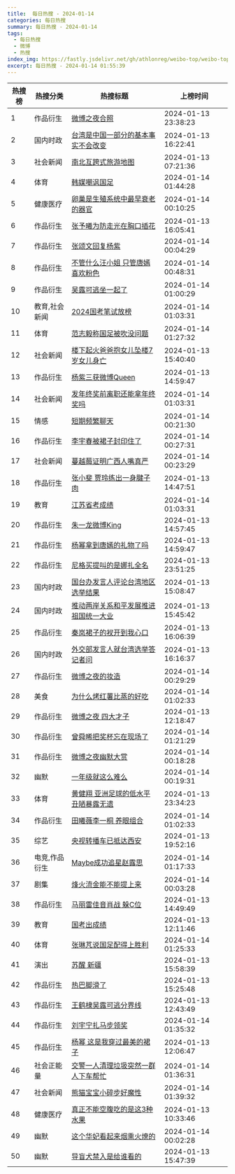 ```yaml
---
title:  每日热搜 - 2024-01-14
categories: 每日热搜
summary: 每日热搜 - 2024-01-14
tags:
  - 每日热搜
  - 微博
  - 热搜
index_img: https://fastly.jsdelivr.net/gh/athlonreg/weibo-top/weibo-top.jpeg
excerpt: 每日热搜 - 2024-01-14 01:55:39
---
```


| 热搜榜 | 热搜分类 | 热搜标题 | 上榜时间 |
| --- | --- | --- | --- |
| 1 | 作品衍生 | [微博之夜合照](https://s.weibo.com/weibo%3Fq%3D%2523%E5%BE%AE%E5%8D%9A%E4%B9%8B%E5%A4%9C%E5%90%88%E7%85%A7%2523) | 2024-01-13 23:38:23 | 
| 2 | 国内时政 | [台湾是中国一部分的基本事实不会改变](https://s.weibo.com/weibo%3Fq%3D%2523%E5%8F%B0%E6%B9%BE%E6%98%AF%E4%B8%AD%E5%9B%BD%E4%B8%80%E9%83%A8%E5%88%86%E7%9A%84%E5%9F%BA%E6%9C%AC%E4%BA%8B%E5%AE%9E%E4%B8%8D%E4%BC%9A%E6%94%B9%E5%8F%98%2523) | 2024-01-13 16:22:41 | 
| 3 | 社会新闻 | [南北互跨式旅游地图](https://s.weibo.com/weibo%3Fq%3D%2523%E5%8D%97%E5%8C%97%E4%BA%92%E8%B7%A8%E5%BC%8F%E6%97%85%E6%B8%B8%E5%9C%B0%E5%9B%BE%2523) | 2024-01-13 07:21:36 | 
| 4 | 体育 | [韩媒嘲讽国足](https://s.weibo.com/weibo%3Fq%3D%2523%E9%9F%A9%E5%AA%92%E5%98%B2%E8%AE%BD%E5%9B%BD%E8%B6%B3%2523) | 2024-01-14 01:44:28 | 
| 5 | 健康医疗 | [卵巢是生殖系统中最早衰老的器官](https://s.weibo.com/weibo%3Fq%3D%2523%E5%8D%B5%E5%B7%A2%E6%98%AF%E7%94%9F%E6%AE%96%E7%B3%BB%E7%BB%9F%E4%B8%AD%E6%9C%80%E6%97%A9%E8%A1%B0%E8%80%81%E7%9A%84%E5%99%A8%E5%AE%98%2523) | 2024-01-14 00:10:25 | 
| 6 | 作品衍生 | [张予曦为防走光在胸口插花](https://s.weibo.com/weibo%3Fq%3D%2523%E5%BC%A0%E4%BA%88%E6%9B%A6%E4%B8%BA%E9%98%B2%E8%B5%B0%E5%85%89%E5%9C%A8%E8%83%B8%E5%8F%A3%E6%8F%92%E8%8A%B1%2523) | 2024-01-13 16:05:41 | 
| 7 | 作品衍生 | [张颂文回复杨紫](https://s.weibo.com/weibo%3Fq%3D%2523%E5%BC%A0%E9%A2%82%E6%96%87%E5%9B%9E%E5%A4%8D%E6%9D%A8%E7%B4%AB%2523) | 2024-01-14 00:04:29 | 
| 8 | 作品衍生 | [不管什么汪小姐 只管唐嫣喜欢粉色](https://s.weibo.com/weibo%3Fq%3D%2523%E4%B8%8D%E7%AE%A1%E4%BB%80%E4%B9%88%E6%B1%AA%E5%B0%8F%E5%A7%90%20%E5%8F%AA%E7%AE%A1%E5%94%90%E5%AB%A3%E5%96%9C%E6%AC%A2%E7%B2%89%E8%89%B2%2523) | 2024-01-14 00:48:31 | 
| 9 | 作品衍生 | [吴露可逃坐一起了](https://s.weibo.com/weibo%3Fq%3D%2523%E5%90%B4%E9%9C%B2%E5%8F%AF%E9%80%83%E5%9D%90%E4%B8%80%E8%B5%B7%E4%BA%86%2523) | 2024-01-14 01:00:29 | 
| 10 | 教育,社会新闻 | [2024国考笔试放榜](https://s.weibo.com/weibo%3Fq%3D%25232024%E5%9B%BD%E8%80%83%E7%AC%94%E8%AF%95%E6%94%BE%E6%A6%9C%2523) | 2024-01-14 01:03:31 | 
| 11 | 体育 | [范志毅称国足被吹没问题](https://s.weibo.com/weibo%3Fq%3D%2523%E8%8C%83%E5%BF%97%E6%AF%85%E7%A7%B0%E5%9B%BD%E8%B6%B3%E8%A2%AB%E5%90%B9%E6%B2%A1%E9%97%AE%E9%A2%98%2523) | 2024-01-14 01:27:32 | 
| 12 | 社会新闻 | [楼下起火爸爸抱女儿坠楼7岁女儿身亡](https://s.weibo.com/weibo%3Fq%3D%2523%E6%A5%BC%E4%B8%8B%E8%B5%B7%E7%81%AB%E7%88%B8%E7%88%B8%E6%8A%B1%E5%A5%B3%E5%84%BF%E5%9D%A0%E6%A5%BC7%E5%B2%81%E5%A5%B3%E5%84%BF%E8%BA%AB%E4%BA%A1%2523) | 2024-01-13 15:40:40 | 
| 13 | 作品衍生 | [杨紫三获微博Queen](https://s.weibo.com/weibo%3Fq%3D%2523%E6%9D%A8%E7%B4%AB%E4%B8%89%E8%8E%B7%E5%BE%AE%E5%8D%9AQueen%2523) | 2024-01-13 14:59:47 | 
| 14 | 社会新闻 | [发年终奖前离职还能拿年终奖吗](https://s.weibo.com/weibo%3Fq%3D%2523%E5%8F%91%E5%B9%B4%E7%BB%88%E5%A5%96%E5%89%8D%E7%A6%BB%E8%81%8C%E8%BF%98%E8%83%BD%E6%8B%BF%E5%B9%B4%E7%BB%88%E5%A5%96%E5%90%97%2523) | 2024-01-14 01:03:31 | 
| 15 | 情感 | [短期频繁聊天](https://s.weibo.com/weibo%3Fq%3D%2523%E7%9F%AD%E6%9C%9F%E9%A2%91%E7%B9%81%E8%81%8A%E5%A4%A9%2523) | 2024-01-14 00:21:30 | 
| 16 | 作品衍生 | [李宇春被裙子封印住了](https://s.weibo.com/weibo%3Fq%3D%2523%E6%9D%8E%E5%AE%87%E6%98%A5%E8%A2%AB%E8%A3%99%E5%AD%90%E5%B0%81%E5%8D%B0%E4%BD%8F%E4%BA%86%2523) | 2024-01-14 00:27:31 | 
| 17 | 社会新闻 | [蔓越莓证明广西人嘴真严](https://s.weibo.com/weibo%3Fq%3D%2523%E8%94%93%E8%B6%8A%E8%8E%93%E8%AF%81%E6%98%8E%E5%B9%BF%E8%A5%BF%E4%BA%BA%E5%98%B4%E7%9C%9F%E4%B8%A5%2523) | 2024-01-14 00:23:29 | 
| 18 | 作品衍生 | [张小斐 贾玲练出一身腱子肉](https://s.weibo.com/weibo%3Fq%3D%2523%E5%BC%A0%E5%B0%8F%E6%96%90%20%E8%B4%BE%E7%8E%B2%E7%BB%83%E5%87%BA%E4%B8%80%E8%BA%AB%E8%85%B1%E5%AD%90%E8%82%89%2523) | 2024-01-13 14:47:51 | 
| 19 | 教育 | [江苏省考成绩](https://s.weibo.com/weibo%3Fq%3D%2523%E6%B1%9F%E8%8B%8F%E7%9C%81%E8%80%83%E6%88%90%E7%BB%A9%2523) | 2024-01-14 01:03:31 | 
| 20 | 作品衍生 | [朱一龙微博King](https://s.weibo.com/weibo%3Fq%3D%2523%E6%9C%B1%E4%B8%80%E9%BE%99%E5%BE%AE%E5%8D%9AKing%2523) | 2024-01-13 14:57:45 | 
| 21 | 作品衍生 | [杨幂拿到唐嫣的礼物了吗](https://s.weibo.com/weibo%3Fq%3D%2523%E6%9D%A8%E5%B9%82%E6%8B%BF%E5%88%B0%E5%94%90%E5%AB%A3%E7%9A%84%E7%A4%BC%E7%89%A9%E4%BA%86%E5%90%97%2523) | 2024-01-13 14:59:47 | 
| 22 | 作品衍生 | [尼格买提叫的是娜扎全名](https://s.weibo.com/weibo%3Fq%3D%2523%E5%B0%BC%E6%A0%BC%E4%B9%B0%E6%8F%90%E5%8F%AB%E7%9A%84%E6%98%AF%E5%A8%9C%E6%89%8E%E5%85%A8%E5%90%8D%2523) | 2024-01-13 23:51:25 | 
| 23 | 国内时政 | [国台办发言人评论台湾地区选举结果](https://s.weibo.com/weibo%3Fq%3D%2523%E5%9B%BD%E5%8F%B0%E5%8A%9E%E5%8F%91%E8%A8%80%E4%BA%BA%E8%AF%84%E8%AE%BA%E5%8F%B0%E6%B9%BE%E5%9C%B0%E5%8C%BA%E9%80%89%E4%B8%BE%E7%BB%93%E6%9E%9C%2523) | 2024-01-13 15:08:47 | 
| 24 | 国内时政 | [推动两岸关系和平发展推进祖国统一大业](https://s.weibo.com/weibo%3Fq%3D%2523%E6%8E%A8%E5%8A%A8%E4%B8%A4%E5%B2%B8%E5%85%B3%E7%B3%BB%E5%92%8C%E5%B9%B3%E5%8F%91%E5%B1%95%E6%8E%A8%E8%BF%9B%E7%A5%96%E5%9B%BD%E7%BB%9F%E4%B8%80%E5%A4%A7%E4%B8%9A%2523) | 2024-01-13 15:45:42 | 
| 25 | 作品衍生 | [秦岚裙子的衩开到我心口](https://s.weibo.com/weibo%3Fq%3D%2523%E7%A7%A6%E5%B2%9A%E8%A3%99%E5%AD%90%E7%9A%84%E8%A1%A9%E5%BC%80%E5%88%B0%E6%88%91%E5%BF%83%E5%8F%A3%2523) | 2024-01-13 16:06:39 | 
| 26 | 国内时政 | [外交部发言人就台湾选举答记者问](https://s.weibo.com/weibo%3Fq%3D%2523%E5%A4%96%E4%BA%A4%E9%83%A8%E5%8F%91%E8%A8%80%E4%BA%BA%E5%B0%B1%E5%8F%B0%E6%B9%BE%E9%80%89%E4%B8%BE%E7%AD%94%E8%AE%B0%E8%80%85%E9%97%AE%2523) | 2024-01-13 16:16:37 | 
| 27 | 作品衍生 | [微博之夜的妆造](https://s.weibo.com/weibo%3Fq%3D%2523%E5%BE%AE%E5%8D%9A%E4%B9%8B%E5%A4%9C%E7%9A%84%E5%A6%86%E9%80%A0%2523) | 2024-01-14 00:29:29 | 
| 28 | 美食 | [为什么烤红薯比蒸的好吃](https://s.weibo.com/weibo%3Fq%3D%2523%E4%B8%BA%E4%BB%80%E4%B9%88%E7%83%A4%E7%BA%A2%E8%96%AF%E6%AF%94%E8%92%B8%E7%9A%84%E5%A5%BD%E5%90%83%2523) | 2024-01-14 01:02:33 | 
| 29 | 作品衍生 | [微博之夜 四大才子](https://s.weibo.com/weibo%3Fq%3D%2523%E5%BE%AE%E5%8D%9A%E4%B9%8B%E5%A4%9C%20%E5%9B%9B%E5%A4%A7%E6%89%8D%E5%AD%90%2523) | 2024-01-13 12:18:47 | 
| 30 | 作品衍生 | [曾舜晞把奖杯忘在现场了](https://s.weibo.com/weibo%3Fq%3D%2523%E6%9B%BE%E8%88%9C%E6%99%9E%E6%8A%8A%E5%A5%96%E6%9D%AF%E5%BF%98%E5%9C%A8%E7%8E%B0%E5%9C%BA%E4%BA%86%2523) | 2024-01-14 01:21:29 | 
| 31 | 作品衍生 | [微博之夜幽默大赏](https://s.weibo.com/weibo%3Fq%3D%2523%E5%BE%AE%E5%8D%9A%E4%B9%8B%E5%A4%9C%E5%B9%BD%E9%BB%98%E5%A4%A7%E8%B5%8F%2523) | 2024-01-14 00:18:28 | 
| 32 | 幽默 | [一年级就这么难么](https://s.weibo.com/weibo%3Fq%3D%2523%E4%B8%80%E5%B9%B4%E7%BA%A7%E5%B0%B1%E8%BF%99%E4%B9%88%E9%9A%BE%E4%B9%88%2523) | 2024-01-14 00:19:31 | 
| 33 | 体育 | [黄健翔 亚洲足球的低水平丑陋暴露无遗](https://s.weibo.com/weibo%3Fq%3D%2523%E9%BB%84%E5%81%A5%E7%BF%94%20%E4%BA%9A%E6%B4%B2%E8%B6%B3%E7%90%83%E7%9A%84%E4%BD%8E%E6%B0%B4%E5%B9%B3%E4%B8%91%E9%99%8B%E6%9A%B4%E9%9C%B2%E6%97%A0%E9%81%97%2523) | 2024-01-13 23:34:23 | 
| 34 | 作品衍生 | [田曦薇李一桐 养眼组合](https://s.weibo.com/weibo%3Fq%3D%2523%E7%94%B0%E6%9B%A6%E8%96%87%E6%9D%8E%E4%B8%80%E6%A1%90%20%E5%85%BB%E7%9C%BC%E7%BB%84%E5%90%88%2523) | 2024-01-14 01:02:33 | 
| 35 | 综艺 | [央视转播车已抵达西安](https://s.weibo.com/weibo%3Fq%3D%2523%E5%A4%AE%E8%A7%86%E8%BD%AC%E6%92%AD%E8%BD%A6%E5%B7%B2%E6%8A%B5%E8%BE%BE%E8%A5%BF%E5%AE%89%2523) | 2024-01-13 19:52:16 | 
| 36 | 电竞,作品衍生 | [Maybe成功追星赵露思](https://s.weibo.com/weibo%3Fq%3D%2523Maybe%E6%88%90%E5%8A%9F%E8%BF%BD%E6%98%9F%E8%B5%B5%E9%9C%B2%E6%80%9D%2523) | 2024-01-14 01:17:33 | 
| 37 | 剧集 | [烽火流金能不能提上来](https://s.weibo.com/weibo%3Fq%3D%2523%E7%83%BD%E7%81%AB%E6%B5%81%E9%87%91%E8%83%BD%E4%B8%8D%E8%83%BD%E6%8F%90%E4%B8%8A%E6%9D%A5%2523) | 2024-01-14 00:03:28 | 
| 38 | 作品衍生 | [马丽雷佳音肖战 躲C位](https://s.weibo.com/weibo%3Fq%3D%2523%E9%A9%AC%E4%B8%BD%E9%9B%B7%E4%BD%B3%E9%9F%B3%E8%82%96%E6%88%98%20%E8%BA%B2C%E4%BD%8D%2523) | 2024-01-13 14:49:49 | 
| 39 | 教育 | [国考出成绩](https://s.weibo.com/weibo%3Fq%3D%2523%E5%9B%BD%E8%80%83%E5%87%BA%E6%88%90%E7%BB%A9%2523) | 2024-01-13 12:11:46 | 
| 40 | 体育 | [张琳芃说国足配得上胜利](https://s.weibo.com/weibo%3Fq%3D%2523%E5%BC%A0%E7%90%B3%E8%8A%83%E8%AF%B4%E5%9B%BD%E8%B6%B3%E9%85%8D%E5%BE%97%E4%B8%8A%E8%83%9C%E5%88%A9%2523) | 2024-01-14 01:25:33 | 
| 41 | 演出 | [苏醒 新疆](https://s.weibo.com/weibo%3Fq%3D%2523%E8%8B%8F%E9%86%92%20%E6%96%B0%E7%96%86%2523) | 2024-01-13 15:58:39 | 
| 42 | 作品衍生 | [热巴脚滑了](https://s.weibo.com/weibo%3Fq%3D%2523%E7%83%AD%E5%B7%B4%E8%84%9A%E6%BB%91%E4%BA%86%2523) | 2024-01-13 15:25:48 | 
| 43 | 作品衍生 | [王鹤棣吴露可逃分界线](https://s.weibo.com/weibo%3Fq%3D%2523%E7%8E%8B%E9%B9%A4%E6%A3%A3%E5%90%B4%E9%9C%B2%E5%8F%AF%E9%80%83%E5%88%86%E7%95%8C%E7%BA%BF%2523) | 2024-01-13 12:43:49 | 
| 44 | 作品衍生 | [刘宇宁扎马步领奖](https://s.weibo.com/weibo%3Fq%3D%2523%E5%88%98%E5%AE%87%E5%AE%81%E6%89%8E%E9%A9%AC%E6%AD%A5%E9%A2%86%E5%A5%96%2523) | 2024-01-14 01:35:32 | 
| 45 | 作品衍生 | [杨幂 这是我穿过最美的裙子](https://s.weibo.com/weibo%3Fq%3D%2523%E6%9D%A8%E5%B9%82%20%E8%BF%99%E6%98%AF%E6%88%91%E7%A9%BF%E8%BF%87%E6%9C%80%E7%BE%8E%E7%9A%84%E8%A3%99%E5%AD%90%2523) | 2024-01-13 12:06:47 | 
| 46 | 社会正能量 | [交警一人清理垃圾突然一群人下车帮忙](https://s.weibo.com/weibo%3Fq%3D%2523%E4%BA%A4%E8%AD%A6%E4%B8%80%E4%BA%BA%E6%B8%85%E7%90%86%E5%9E%83%E5%9C%BE%E7%AA%81%E7%84%B6%E4%B8%80%E7%BE%A4%E4%BA%BA%E4%B8%8B%E8%BD%A6%E5%B8%AE%E5%BF%99%2523) | 2024-01-14 01:36:31 | 
| 47 | 社会新闻 | [熊猫宝宝小碎步好魔性](https://s.weibo.com/weibo%3Fq%3D%2523%E7%86%8A%E7%8C%AB%E5%AE%9D%E5%AE%9D%E5%B0%8F%E7%A2%8E%E6%AD%A5%E5%A5%BD%E9%AD%94%E6%80%A7%2523) | 2024-01-14 01:39:32 | 
| 48 | 健康医疗 | [真正不能空腹吃的是这3种水果](https://s.weibo.com/weibo%3Fq%3D%2523%E7%9C%9F%E6%AD%A3%E4%B8%8D%E8%83%BD%E7%A9%BA%E8%85%B9%E5%90%83%E7%9A%84%E6%98%AF%E8%BF%993%E7%A7%8D%E6%B0%B4%E6%9E%9C%2523) | 2024-01-13 10:33:46 | 
| 49 | 幽默 | [这个华妃看起来烟熏火燎的](https://s.weibo.com/weibo%3Fq%3D%2523%E8%BF%99%E4%B8%AA%E5%8D%8E%E5%A6%83%E7%9C%8B%E8%B5%B7%E6%9D%A5%E7%83%9F%E7%86%8F%E7%81%AB%E7%87%8E%E7%9A%84%2523) | 2024-01-14 00:02:28 | 
| 50 | 幽默 | [导盲犬禁入是给谁看的](https://s.weibo.com/weibo%3Fq%3D%2523%E5%AF%BC%E7%9B%B2%E7%8A%AC%E7%A6%81%E5%85%A5%E6%98%AF%E7%BB%99%E8%B0%81%E7%9C%8B%E7%9A%84%2523) | 2024-01-13 15:47:39 | 
